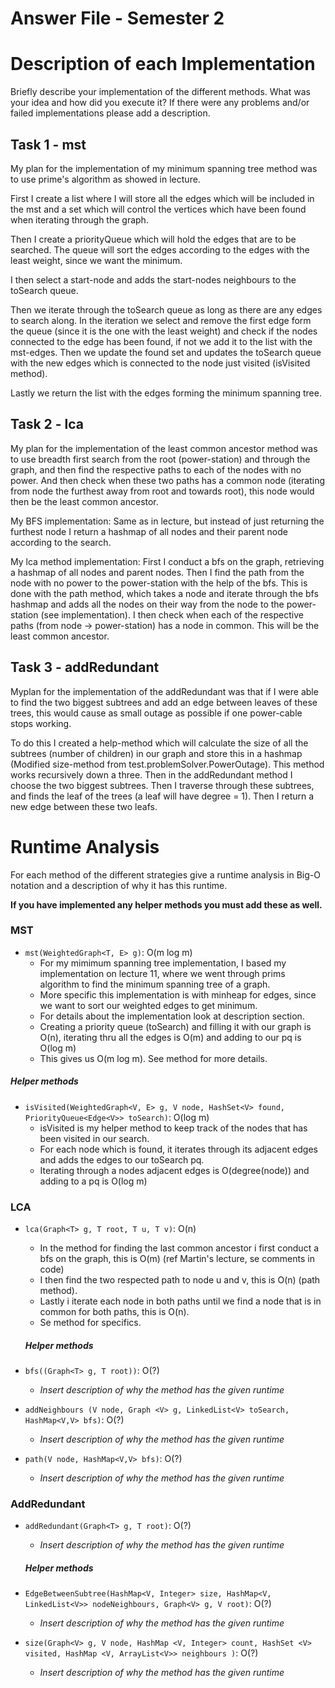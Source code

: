 # Answer File - Semester 2
# Description of each Implementation
Briefly describe your implementation of the different methods. What was your idea and how did you execute it? If there were any problems and/or failed implementations please add a description.

## Task 1 - mst
My plan for the implementation of my minimum spanning tree method was to use prime's algorithm as showed in lecture. 

First I create a list where I will store all the edges which will be included in the mst and a set which will control the vertices which have been found when iterating through the graph.

Then I create a priorityQueue which will hold the edges that are to be searched. The queue will sort the edges according to the edges with the least weight, since we want the minimum.

I then select a start-node and adds the start-nodes neighbours to the toSearch queue. 

Then we iterate through the toSearch queue as long as there are any edges to search along. 
In the iteration we select and remove the first edge form the queue (since it is the one with the least weight) and check if the nodes connected to the edge has been found, if not we add it 
to the list with the mst-edges. Then we update the found set and updates the toSearch queue with the new edges which is connected to the node just visited (isVisited method). 

Lastly we return the list with the edges forming the minimum spanning tree. 

## Task 2 - lca
My plan for the implementation of the least common ancestor method was to use breadth first search from the root (power-station) and through the graph, and then find the respective paths to each of the nodes with no power. 
And then check when these two paths has a common node (iterating from node the furthest away from root and towards root), this node would then be the least common ancestor. 

My BFS implementation: 
Same as in lecture, but instead of just returning the furthest node I return a hashmap of all nodes and their parent node according to the search. 

My lca method implementation: 
First I conduct a bfs on the graph, retrieving a hashmap of all nodes and parent nodes. Then I find the path from the node with no power to the power-station with the help of the bfs.
This is done with the path method, which takes a node and iterate through the bfs hashmap and adds all the nodes on their way from the node to the power-station (see implementation). 
I then check when each of the respective paths (from node -> power-station) has a node in common. This will be the least common ancestor.

## Task 3 - addRedundant
Myplan for the implementation of the addRedundant was that if I were able to find the two biggest subtrees and add an edge between leaves of these trees, this would
cause as small outage as possible if one power-cable stops working. 

To do this I created a help-method which will calculate the size of all the subtrees (number of children) in our graph and store this in a hashmap (Modified size-method from test.problemSolver.PowerOutage). This method works recursively down a three. 
Then in the addRedundant method I choose the two biggest subtrees. Then I traverse through these subtrees, and finds the leaf of the trees (a leaf will have degree = 1). 
Then I return a new edge between these two leafs.

# Runtime Analysis
For each method of the different strategies give a runtime analysis in Big-O notation and a description of why it has this runtime.

**If you have implemented any helper methods you must add these as well.**

### MST
* ``mst(WeightedGraph<T, E> g)``: O(m log m)
    * For my mimimum spanning tree implementation, I based my implementation on lecture 11, where we went through prims algorithm to find the minimum spanning tree of a graph. 
    * More specific this implementation is with minheap for edges, since we want to sort our weighted edges to get minimum. 
    * For details about the implementation look at description section. 
    * Creating a priority queue (toSearch) and filling it with our graph is O(n), iterating thru all the edges is O(m) and adding to our pq is O(log m)
    * This gives us O(m log m). See method for more details. 
##### Helper methods 
* ``isVisited(WeightedGraph<V, E> g, V node, HashSet<V> found, PriorityQueue<Edge<V>> toSearch)``: O(log m)
    * isVisited is my helper method to keep track of the nodes that has been visited in our search. 
    * For each node which is found, it iterates through its adjacent edges and adds the edges to our toSearch pq. 
    * Iterating through a nodes adjacent edges is O(degree(node)) and adding to a pq is O(log m)


### LCA 
* ``lca(Graph<T> g, T root, T u, T v)``: O(n)
    * In the method for finding the last common ancestor i first conduct a bfs on the graph, this is O(m) (ref Martin's lecture, se comments in code)
    * I then find the two respected path to node u and v, this is O(n) (path method). 
    * Lastly i iterate each node in both paths until we find a node that is in common for both paths, this is O(n).
    * Se method for specifics. 
  ##### Helper methods

* ``bfs((Graph<T> g, T root))``: O(?)
  * *Insert description of why the method has the given runtime*
* ``addNeighbours (V node, Graph <V> g, LinkedList<V> toSearch, HashMap<V,V> bfs)``: O(?)
  * *Insert description of why the method has the given runtime*
* ``path(V node, HashMap<V,V> bfs)``: O(?)
  * *Insert description of why the method has the given runtime*


### AddRedundant
* ``addRedundant(Graph<T> g, T root)``: O(?)
    * *Insert description of why the method has the given runtime*
  ##### Helper methods

* ``EdgeBetweenSubtree(HashMap<V, Integer> size, HashMap<V, LinkedList<V>> nodeNeighbours, Graph<V> g, V root)``: O(?)
  * *Insert description of why the method has the given runtime*
* ``size(Graph<V> g, V node, HashMap <V, Integer> count, HashSet <V> visited, HashMap <V, ArrayList<V>> neighbours )``: O(?)
  * *Insert description of why the method has the given runtime*



